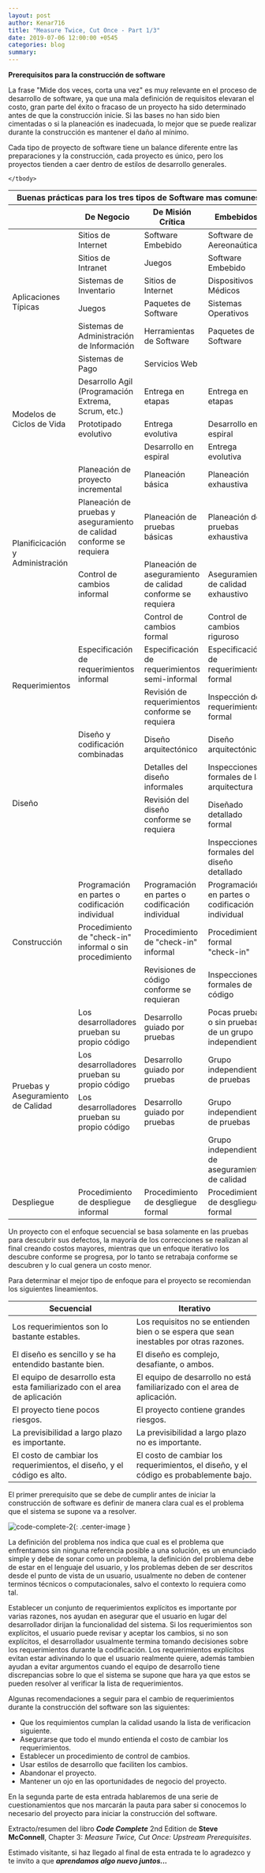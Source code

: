 ```yaml
---
layout: post
author: Kenar716
title: "Measure Twice, Cut Once - Part 1/3"
date: 2019-07-06 12:00:00 +0545
categories: blog
summary:
---
```

**Prerequisitos para la construcción de software**

La frase "Mide dos veces, corta una vez" es muy relevante en el proceso de desarrollo de software, ya que una mala definición de requisitos elevaran el costo, gran parte del éxito o fracaso de un proyecto ha sido determinado antes de que la construcción inicie. Si las bases no han sido bien cimentadas o si la planeación es inadecuada, lo mejor que se puede realizar durante la construcción es mantener el daño al mínimo. 

Cada tipo de proyecto de software tiene un balance diferente entre las preparaciones y la construcción, cada proyecto es único, pero los proyectos tienden a caer dentro de estilos de desarrollo generales. 

<table class="table table-sm table-striped table-bordered table-responsive align-items-center text-center small">
    <colgroup >
        <col width="25%" />
        <col width="25%" />
        <col width="25%" />
        <col width="25%" />
    </colgroup>
    <thead>
        <tr>
            <th colspan="4" class="table-active text-center">Buenas prácticas para los tres tipos de Software mas comunes</th>
        </tr>
        <tr>
            <th></th>
            <th class="text-center">De Negocio</th>
            <th class="text-center">De Misión Crítica</th>
            <th class="text-center">Embebidos</th>
        </tr>
    </thead>
    <tbody>
        <tr>
            <td markdown="span" rowspan="6" class="table-inverse">Aplicaciones Típicas</td>
            <td markdown="span">Sitios de Internet</td>
            <td markdown="span">Software Embebido</td>
            <td markdown="span">Software de Aereonaútica</td>
        </tr>
        <tr>
            <td markdown="span">Sitios de Intranet</td>
            <td markdown="span">Juegos</td>
            <td markdown="span">Software Embebido</td>
        </tr>
        <tr>
            <td markdown="span">Sistemas de Inventario</td>
            <td markdown="span">Sitios de Internet</td>
            <td markdown="span">Dispositivos Médicos</td>
        </tr>
        <tr>
            <td markdown="span">Juegos</td>
            <td markdown="span">Paquetes de Software</td>
            <td markdown="span">Sistemas Operativos</td>
        </tr>
        <tr>
            <td markdown="span">Sistemas de Administración de Información</td>
            <td markdown="span">Herramientas de Software</td>
            <td markdown="span">Paquetes de Software</td>
        </tr>
        <tr>
            <td markdown="span">Sistemas de Pago</td>
            <td markdown="span">Servicios Web</td>
            <td markdown="span"></td>
        </tr>
        <tr>
            <td markdown="span" rowspan="3" class="table-inverse">Modelos de Ciclos de Vida</td>
            <td markdown="span">Desarrollo Agil (Programación Extrema, Scrum, etc.)</td>
            <td markdown="span">Entrega en etapas</td>
            <td markdown="span">Entrega en etapas</td>
        </tr>
        <tr>
            <td markdown="span">Prototipado evolutivo</td>
            <td markdown="span">Entrega evolutiva</td>
            <td markdown="span">Desarrollo en espiral</td>
        </tr>
        <tr>
            <td markdown="span"></td>
            <td markdown="span">Desarrollo en espiral</td>
            <td markdown="span">Entrega evolutiva</td>
        </tr>
        <tr>
            <td markdown="span" rowspan="4" class="table-inverse">Planificicación y Administración</td>
            <td markdown="span">Planeación de proyecto incremental</td>
            <td markdown="span">Planeación básica</td>
            <td markdown="span">Planeación exhaustiva</td>
        </tr>
        <tr>
            <td markdown="span">Planeación de pruebas y aseguramiento de calidad conforme se requiera</td>
            <td markdown="span">Planeación de pruebas básicas</td>
            <td markdown="span">Planeación de pruebas exhaustiva</td>
        </tr>
        <tr>
            <td markdown="span">Control de cambios informal</td>
            <td markdown="span">Planeación de aseguramiento de calidad conforme se requiera</td>
            <td markdown="span">Aseguramiento de calidad exhaustivo</td>
        </tr>
        <tr>
            <td markdown="span"></td>
            <td markdown="span">Control de cambios formal</td>
            <td markdown="span">Control de cambios riguroso</td>
        </tr>
        <tr>
            <td markdown="span" rowspan="2" class="table-inverse">Requerimientos</td>
            <td markdown="span">Especificación de requerimientos informal</td>
            <td markdown="span">Especificación de requerimientos semi-informal</td>
            <td markdown="span">Especificación de requerimientos formal</td>
        </tr>
        <tr>
            <td markdown="span"></td>
            <td markdown="span">Revisión de requerimientos conforme se requiera</td>
            <td markdown="span">Inspección de requerimientos formal</td>
        </tr>
        <tr>
            <td markdown="span" rowspan="4" class="table-inverse">Diseño</td>
            <td markdown="span">Diseño y codificación combinadas</td>
            <td markdown="span">Diseño arquitectónico</td>
            <td markdown="span">Diseño arquitectónico</td>
        </tr>
        <tr>
            <td markdown="span"></td>
            <td markdown="span">Detalles del diseño informales</td>
            <td markdown="span">Inspecciones formales de la arquitectura</td>
        </tr>
        <tr>
            <td markdown="span"></td>
            <td markdown="span">Revisión del diseño conforme se requiera</td>
            <td markdown="span">Diseñado detallado formal</td>
        </tr>
        <tr>
            <td markdown="span"></td>
            <td markdown="span"></td>
            <td markdown="span">Inspecciones formales del diseño detallado</td>
        </tr>
        <tr>
            <td markdown="span" rowspan="3" class="table-inverse">Construcción</td>
            <td markdown="span">Programación en partes o codificación individual</td>
            <td markdown="span">Programación en partes o codificación individual</td>
            <td markdown="span">Programación en partes o codificación individual</td>
        </tr>
        <tr>
            <td markdown="span">Procedimiento de "check-in" informal o sin procedimiento</td>
            <td markdown="span">Procedimiento de "check-in" informal</td>
            <td markdown="span">Procedimiento formal "check-in"</td>
        </tr>
        <tr>
            <td markdown="span"></td>
            <td markdown="span">Revisiones de código conforme se requieran</td>
            <td markdown="span">Inspecciones formales de código</td>
        </tr>
        <tr>
            <td markdown="span" rowspan="4" class="table-inverse">Pruebas y Aseguramiento de Calidad</td>
            <td markdown="span">Los desarrolladores prueban su propio código</td>
            <td markdown="span">Desarrollo guiado por pruebas</td>
            <td markdown="span">Pocas pruebas o sin pruebas de un grupo independiente</td>
        </tr>
        <tr>
            <td markdown="span">Los desarrolladores prueban su propio código</td>
            <td markdown="span">Desarrollo guiado por pruebas</td>
            <td markdown="span">Grupo independiente de pruebas</td>
        </tr>
        <tr>
            <td markdown="span">Los desarrolladores prueban su propio código</td>
            <td markdown="span">Desarrollo guiado por pruebas</td>
            <td markdown="span">Grupo independiente de pruebas</td>
        </tr>
        <tr>
            <td markdown="span"></td>
            <td markdown="span"></td>
            <td markdown="span">Grupo independiente de aseguramiento de calidad</td>
        </tr>
        <tr>
            <td markdown="span" class="table-inverse">Despliegue</td>
            <td markdown="span">Procedimiento de despliegue informal</td>
            <td markdown="span">Procedimiento de desgliegue formal</td>
            <td markdown="span">Procedimiento de desgliegue formal</td>
        </tr>

    </tbody>
</table>

Un proyecto con el enfoque secuencial se basa solamente en las pruebas para descubrir sus defectos, la mayoría de los correcciones se realizan al final creando costos mayores, mientras que un enfoque iterativo los descubre conforme se progresa, por lo tanto se retrabaja conforme se descubren y lo cual genera un costo menor. 

Para determinar el mejor tipo de enfoque para el proyecto se recomiendan los siguientes lineamientos. 

<table class="table table-striped table-bordered table-responsive align-items-center small">
    <colgroup >
        <col width="50%" />
        <col width="50%" />
    </colgroup>
    <thead>
        <tr>
            <th>Secuencial</th>
            <th>Iterativo</th>
        </tr>
    </thead>
    <tbody>
        <tr>
            <td markdown="span">Los requerimientos son lo bastante estables.</td>
            <td markdown="span">Los requisitos no se entienden bien o se espera que sean inestables por otras razones.</td>
        </tr>
        <tr>
            <td markdown="span">El diseño es sencillo y se ha entendido bastante bien.</td>
            <td markdown="span">El diseño es complejo, desafiante, o ambos.</td>
        </tr>
        <tr>
            <td markdown="span">El equipo de desarrollo esta esta familiarizado con el area de aplicación</td>
            <td markdown="span">El equipo de desarrollo no está familiarizado con el area de aplicación.</td>
        </tr>
        <tr>
            <td markdown="span">El proyecto tiene pocos riesgos.</td>
            <td markdown="span">El proyecto contiene grandes riesgos.</td>
        </tr>
        <tr>
            <td markdown="span">La previsibilidad a largo plazo es importante.</td>
            <td markdown="span">La previsibilidad a largo plazo no es importante.</td>
        </tr>
        <tr>
            <td markdown="span">El costo de cambiar los requerimientos, el diseño, y el código es alto.</td>
            <td markdown="span">El costo de cambiar los requerimientos, el diseño, y el código es probablemente bajo.</td>
        </tr>
    </tbody>
</table>

El primer prerequisito que se debe de cumplir antes de iniciar la construcción de software es definir de manera clara cual es el problema que el sistema se supone va a resolver. 

![code-complete-2](/assets/images/posts/2019-07-06-measuretwicecutoncepart1/PiramidaConstruccion.PNG){: .center-image }

La definición del problema nos indica que cual es el problema que enfrentamos sin ninguna referencia posible a una solución, es un enunciado simple y debe de sonar como un problema, la definición del problema debe de estar en el lenguaje del usuario, y los problemas deben de ser descritos desde el punto de vista de un usuario, usualmente no deben de contener terminos técnicos o computacionales, salvo el contexto lo requiera como tal. 

Establecer un conjunto de requerimientos explícitos es importante por varias razones, nos ayudan en asegurar que el usuario en lugar del desarrollador dirijan la funcionalidad del sistema. Si los requerimientos son explícitos, el usuario puede revisar y aceptar los cambios, si no son explícitos, el desarrollador usualmente termina tomando decisiones sobre los requerimientos durante la codificación. Los requerimientos explícitos evitan estar adivinando lo que el usuario realmente quiere, además tambien ayudan a evitar argumentos cuando el equipo de desarrollo tiene discrepancias sobre lo que el sistema se supone que hara ya que estos se pueden resolver al verificar la lista de requerimientos. 

Algunas recomendaciones a seguir para el cambio de requerimientos durante la construcción del software son las siguientes: 
- Que los requimientos cumplan la calidad usando la lista de verificacion siguiente. 
- Asegurarse que todo el mundo entienda el costo de cambiar los requerimientos. 
- Establecer un procedimiento de control de cambios. 
- Usar estilos de desarrollo que faciliten los cambios. 
- Abandonar el proyecto.
- Mantener un ojo en las oportunidades de negocio del proyecto. 

En la segunda parte de esta entrada hablaremos de una serie de cuestionamientos que nos marcarán la pauta para saber si conocemos lo necesario del proyecto para iniciar la construcción del software.

Extracto/resumen del libro _**Code Complete**_ 2nd Edition de **Steve McConnell**, Chapter 3: _Measure Twice, Cut Once: Upstream Prerequisites_.

Estimado visitante, si haz llegado al final de esta entrada te lo agradezco y te invito a que _**aprendamos algo nuevo juntos...**_